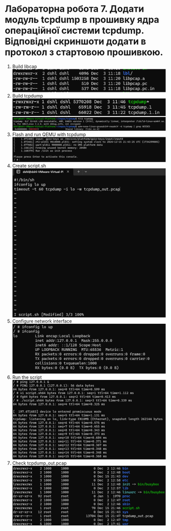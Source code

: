 # Лабораторна робота 7. Додати модуль tcpdump в прошивку ядра операційної системи tcpdump. Відповідні скриншоти додати в протокол з стартовою прошивкою.

1. Build libcap
   ![libcap.a](img/1.png)
2. Build tcpdump
   ![tcpdump](img/2.png)
   ![tcpdump lib check](img/3.png)
3. Flash and run QEMU with tcpdump
   ![qemu](img/4.png)
4. Create script.sh
   ![script.sh](img/5.png)
5. Configure network interface
   ![interface config](img/6.png)
6. Run the script
   ![Run script](img/7.png)
7. Check tcpdump_out.pcap
   ![tcpdump_out.pcap](img/8.png)